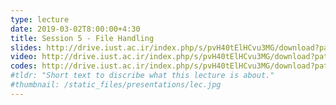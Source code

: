 ```yaml
---
type: lecture
date: 2019-03-02T8:00:00+4:30
title: Session 5 - File Handling
slides: http://drive.iust.ac.ir/index.php/s/pvH40tElHCvu3MG/download?path=%2FSlides&files=AP_Session5.pdf
video: http://drive.iust.ac.ir/index.php/s/pvH40tElHCvu3MG/download?path=%2FClassVideos&files=S5.mp4
codes: http://drive.iust.ac.ir/index.php/s/pvH40tElHCvu3MG/download?path=%2FCode&files=S5.zip
#tldr: "Short text to discribe what this lecture is about."
#thumbnail: /static_files/presentations/lec.jpg
---
```

